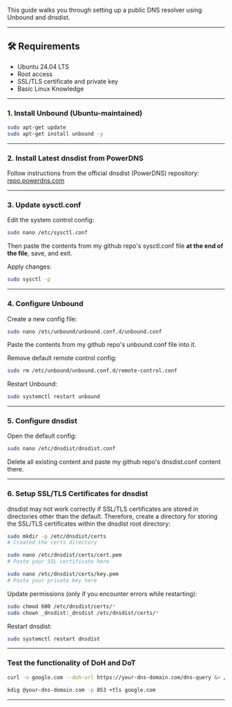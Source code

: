 This guide walks you through setting up a public DNS resolver using Unbound and dnsdist.

---

## 🛠 Requirements

- Ubuntu 24.04 LTS
- Root access
- SSL/TLS certificate and private key
- Basic Linux Knowledge

---

### 1. Install Unbound (Ubuntu-maintained)

```bash
sudo apt-get update
sudo apt-get install unbound -y
```

---

### 2. Install Latest dnsdist from PowerDNS

Follow instructions from the official dnsdist (PowerDNS) repository: [repo.powerdns.com](https://repo.powerdns.com/)

---

### 3. Update sysctl.conf

Edit the system control config:

```bash
sudo nano /etc/sysctl.conf
```

Then paste the contents from my github repo's sysctl.conf file **at the end of the file**, save, and exit.

Apply changes:

```bash
sudo sysctl -p
```

---

### 4. Configure Unbound

Create a new config file:

```bash
sudo nano /etc/unbound/unbound.conf.d/unbound.conf
```

Paste the contents from my github repo's unbound.conf file into it.

Remove default remote control config:

```bash
sudo rm /etc/unbound/unbound.conf.d/remote-control.conf
```

Restart Unbound:

```bash
sudo systemctl restart unbound
```

---

### 5. Configure dnsdist

Open the default config:

```bash
sudo nano /etc/dnsdist/dnsdist.conf
```

Delete all existing content and paste my github repo's dnsdist.conf content there.

---

### 6. Setup SSL/TLS Certificates for dnsdist

dnsdist may not work correctly if SSL/TLS certificates are stored in directories other than the default. Therefore, create a directory for storing the SSL/TLS certificates within the dnsdist root directory:

```bash
sudo mkdir -p /etc/dnsdist/certs
# Created the certs directory

sudo nano /etc/dnsdist/certs/cert.pem
# Paste your SSL certificate here

sudo nano /etc/dnsdist/certs/key.pem
# Paste your private key here
```

Update permissions (only if you encounter errors while restarting):

```bash
sudo chmod 600 /etc/dnsdist/certs/*
sudo chown _dnsdist:_dnsdist /etc/dnsdist/certs/*
```

Restart dnsdist:

```bash
sudo systemctl restart dnsdist
```

---

### Test the functionality of DoH and DoT

```bash
curl -v google.com --doh-url https://your-dns-domain.com/dns-query &> /dev/stdout | grep "* DoH"
```

```bash
kdig @your-dns-domain.com -p 853 +tls google.com
```

---
